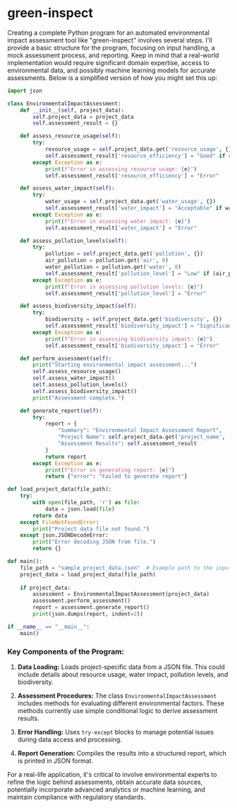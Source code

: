 # green-inspect

Creating a complete Python program for an automated environmental impact assessment tool like "green-inspect" involves several steps. I'll provide a basic structure for the program, focusing on input handling, a mock assessment process, and reporting. Keep in mind that a real-world implementation would require significant domain expertise, access to environmental data, and possibly machine learning models for accurate assessments. Below is a simplified version of how you might set this up:

```python
import json

class EnvironmentalImpactAssessment:
    def __init__(self, project_data):
        self.project_data = project_data
        self.assessment_result = {}

    def assess_resource_usage(self):
        try:
            resource_usage = self.project_data.get('resource_usage', {})
            self.assessment_result['resource_efficiency'] = "Good" if resource_usage.get('efficiency_score', 0) > 70 else "Poor"
        except Exception as e:
            print(f"Error in assessing resource usage: {e}")
            self.assessment_result['resource_efficiency'] = "Error"

    def assess_water_impact(self):
        try:
            water_usage = self.project_data.get('water_usage', {})
            self.assessment_result['water_impact'] = "Acceptable" if water_usage.get('impact_score', 0) < 50 else "High"
        except Exception as e:
            print(f"Error in assessing water impact: {e}")
            self.assessment_result['water_impact'] = "Error"

    def assess_pollution_levels(self):
        try:
            pollution = self.project_data.get('pollution', {})
            air_pollution = pollution.get('air', 0)
            water_pollution = pollution.get('water', 0)
            self.assessment_result['pollution_level'] = "Low" if (air_pollution + water_pollution) < 100 else "High"
        except Exception as e:
            print(f"Error in assessing pollution levels: {e}")
            self.assessment_result['pollution_level'] = "Error"

    def assess_biodiversity_impact(self):
        try:
            biodiversity = self.project_data.get('biodiversity', {})
            self.assessment_result['biodiversity_impact'] = "Significant" if biodiversity.get('species_affected', 0) > 5 else "Minimal"
        except Exception as e:
            print(f"Error in assessing biodiversity impact: {e}")
            self.assessment_result['biodiversity_impact'] = "Error"

    def perform_assessment(self):
        print("Starting environmental impact assessment...")
        self.assess_resource_usage()
        self.assess_water_impact()
        self.assess_pollution_levels()
        self.assess_biodiversity_impact()
        print("Assessment complete.")

    def generate_report(self):
        try:
            report = {
                "Summary": "Environmental Impact Assessment Report",
                "Project Name": self.project_data.get('project_name', 'Unnamed Project'),
                "Assessment Results": self.assessment_result
            }
            return report
        except Exception as e:
            print(f"Error in generating report: {e}")
            return {"error": "Failed to generate report"}

def load_project_data(file_path):
    try:
        with open(file_path, 'r') as file:
            data = json.load(file)
        return data
    except FileNotFoundError:
        print("Project data file not found.")
    except json.JSONDecodeError:
        print("Error decoding JSON from file.")
        return {}

def main():
    file_path = "sample_project_data.json"  # Example path to the input data file
    project_data = load_project_data(file_path)
    
    if project_data:
        assessment = EnvironmentalImpactAssessment(project_data)
        assessment.perform_assessment()
        report = assessment.generate_report()
        print(json.dumps(report, indent=2))

if __name__ == "__main__":
    main()
```

### Key Components of the Program:

1. **Data Loading:** Loads project-specific data from a JSON file. This could include details about resource usage, water impact, pollution levels, and biodiversity.

2. **Assessment Procedures:** The class `EnvironmentalImpactAssessment` includes methods for evaluating different environmental factors. These methods currently use simple conditional logic to derive assessment results.

3. **Error Handling:** Uses `try-except` blocks to manage potential issues during data access and processing.

4. **Report Generation:** Compiles the results into a structured report, which is printed in JSON format.

For a real-life application, it's critical to involve environmental experts to refine the logic behind assessments, obtain accurate data sources, potentially incorporate advanced analytics or machine learning, and maintain compliance with regulatory standards.